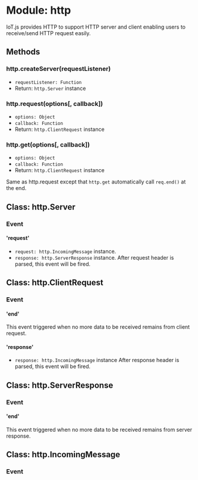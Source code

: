 # Module: http

IoT.js provides HTTP to support HTTP server and client enabling users to receive/send HTTP request easily.

## Methods
### http.createServer(requestListener)
* `requestListener: Function`
* Return: `http.Server` instance


### http.request(options[, callback])
* `options: Object`
* `callback: Function`
* Return: `http.ClientRequest` instance

### http.get(options[, callback])
* `options: Object`
* `callback: Function`
* Return: `http.ClientRequest` instance

Same as http.request except that `http.get` automatically call `req.end()` at the end.


## Class: http.Server

### Event

#### 'request'
* `request: http.IncomingMessage` instance. 
* `response: http.ServerResponse` instance.
After request header is parsed, this event will be fired. 

## Class: http.ClientRequest
### Event
#### 'end'
This event triggered when no more data to be received remains from client request.

#### 'response'
* `response: http.IncomingMessage` instance
After response header is parsed, this event will be fired. 


## Class: http.ServerResponse
### Event
#### 'end'
This event triggered when no more data to be received remains from server response.

## Class: http.IncomingMessage
### Event
